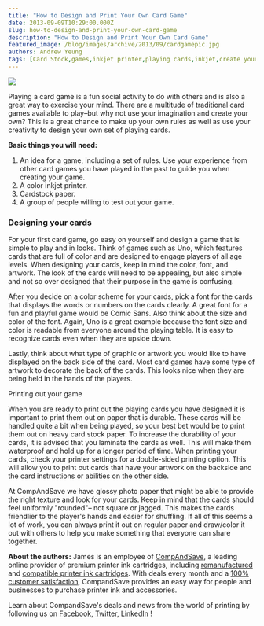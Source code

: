 ```yaml
---
title: "How to Design and Print Your Own Card Game"
date: 2013-09-09T10:29:00.000Z
slug: how-to-design-and-print-your-own-card-game
description: "How to Design and Print Your Own Card Game"
featured_image: /blog/images/archive/2013/09/cardgamepic.jpg
authors: Andrew Yeung
tags: [Card Stock,games,inkjet printer,playing cards,inkjet,create your own card game,design your own card game]
---
```


[![](/blog/images/cardgamepic.jpg)](/blog/images/cardgamepic.jpg)

  
Playing a card game is a fun social activity to do with others and is also a great way to exercise your mind. There are a multitude of traditional card games available to play–but why not use your imagination and create your own? This is a great chance to make up your own rules as well as use your creativity to design your own set of playing cards.

**Basic things you will need:**

1. An idea for a game, including a set of rules. Use your experience from other card games you have played in the past to guide you when creating your game.
2. A color inkjet printer.
3. Cardstock paper.
4. A group of people willing to test out your game.

### Designing your cards

  
For your first card game, go easy on yourself and design a game that is simple to play and in looks. Think of games such as Uno, which features cards that are full of color and are designed to engage players of all age levels. When designing your cards, keep in mind the color, font, and artwork. The look of the cards will need to be appealing, but also simple and not so over designed that their purpose in the game is confusing.

After you decide on a color scheme for your cards, pick a font for the cards that displays the words or numbers on the cards clearly. A great font for a fun and playful game would be Comic Sans. Also think about the size and color of the font. Again, Uno is a great example because the font size and color is readable from everyone around the playing table. It is easy to recognize cards even when they are upside down. 

Lastly, think about what type of graphic or artwork you would like to have displayed on the back side of the card. Most card games have some type of artwork to decorate the back of the cards. This looks nice when they are being held in the hands of the players.

Printing out your game

  
When you are ready to print out the playing cards you have designed it is important to print them out on paper that is durable. These cards will be handled quite a bit when being played, so your best bet would be to print them out on heavy card stock paper. To increase the durability of your cards, it is advised that you laminate the cards as well. This will make them waterproof and hold up for a longer period of time. When printing your cards, check your printer settings for a double-sided printing option. This will allow you to print out cards that have your artwork on the backside and the card instructions or abilities on the other side.

At CompAndSave we have glossy photo paper that might be able to provide the right texture and look for your cards. Keep in mind that the cards should feel uniformly "rounded"– not square or jagged. This makes the cards friendlier to the player's hands and easier for shuffling. If all of this seems a lot of work, you can always print it out on regular paper and draw/color it out with others to help you make something that everyone can share together.

  
**About the authors:** James is an employee of [CompAndSave](https://www.compandsave.com/), a leading online provider of premium printer ink cartridges, including [remanufactured](https://www.compandsave.com/help) and [compatible printer ink cartridges](https://www.compandsave.com/help). With deals every month and a [100% customer satisfaction](https://www.compandsave.com/help), CompandSave provides an easy way for people and businesses to purchase printer ink and accessories.  
  
Learn about CompandSave's deals and news from the world of printing by following us on [Facebook](https://www.facebook.com/compandsave.ink), [Twitter](https://twitter.com/compandsave), [LinkedIn](https://www.linkedin.com) !